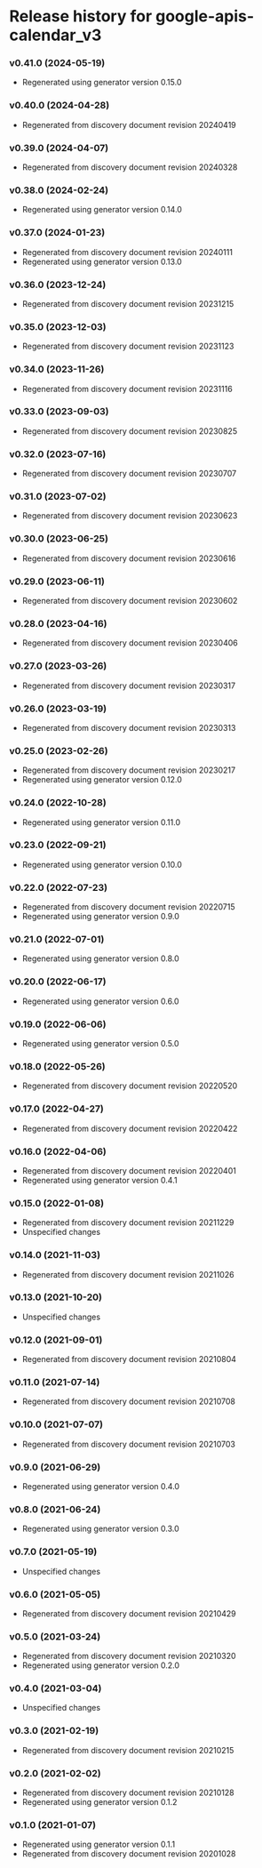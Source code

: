 # Release history for google-apis-calendar_v3

### v0.41.0 (2024-05-19)

* Regenerated using generator version 0.15.0

### v0.40.0 (2024-04-28)

* Regenerated from discovery document revision 20240419

### v0.39.0 (2024-04-07)

* Regenerated from discovery document revision 20240328

### v0.38.0 (2024-02-24)

* Regenerated using generator version 0.14.0

### v0.37.0 (2024-01-23)

* Regenerated from discovery document revision 20240111
* Regenerated using generator version 0.13.0

### v0.36.0 (2023-12-24)

* Regenerated from discovery document revision 20231215

### v0.35.0 (2023-12-03)

* Regenerated from discovery document revision 20231123

### v0.34.0 (2023-11-26)

* Regenerated from discovery document revision 20231116

### v0.33.0 (2023-09-03)

* Regenerated from discovery document revision 20230825

### v0.32.0 (2023-07-16)

* Regenerated from discovery document revision 20230707

### v0.31.0 (2023-07-02)

* Regenerated from discovery document revision 20230623

### v0.30.0 (2023-06-25)

* Regenerated from discovery document revision 20230616

### v0.29.0 (2023-06-11)

* Regenerated from discovery document revision 20230602

### v0.28.0 (2023-04-16)

* Regenerated from discovery document revision 20230406

### v0.27.0 (2023-03-26)

* Regenerated from discovery document revision 20230317

### v0.26.0 (2023-03-19)

* Regenerated from discovery document revision 20230313

### v0.25.0 (2023-02-26)

* Regenerated from discovery document revision 20230217
* Regenerated using generator version 0.12.0

### v0.24.0 (2022-10-28)

* Regenerated using generator version 0.11.0

### v0.23.0 (2022-09-21)

* Regenerated using generator version 0.10.0

### v0.22.0 (2022-07-23)

* Regenerated from discovery document revision 20220715
* Regenerated using generator version 0.9.0

### v0.21.0 (2022-07-01)

* Regenerated using generator version 0.8.0

### v0.20.0 (2022-06-17)

* Regenerated using generator version 0.6.0

### v0.19.0 (2022-06-06)

* Regenerated using generator version 0.5.0

### v0.18.0 (2022-05-26)

* Regenerated from discovery document revision 20220520

### v0.17.0 (2022-04-27)

* Regenerated from discovery document revision 20220422

### v0.16.0 (2022-04-06)

* Regenerated from discovery document revision 20220401
* Regenerated using generator version 0.4.1

### v0.15.0 (2022-01-08)

* Regenerated from discovery document revision 20211229
* Unspecified changes

### v0.14.0 (2021-11-03)

* Regenerated from discovery document revision 20211026

### v0.13.0 (2021-10-20)

* Unspecified changes

### v0.12.0 (2021-09-01)

* Regenerated from discovery document revision 20210804

### v0.11.0 (2021-07-14)

* Regenerated from discovery document revision 20210708

### v0.10.0 (2021-07-07)

* Regenerated from discovery document revision 20210703

### v0.9.0 (2021-06-29)

* Regenerated using generator version 0.4.0

### v0.8.0 (2021-06-24)

* Regenerated using generator version 0.3.0

### v0.7.0 (2021-05-19)

* Unspecified changes

### v0.6.0 (2021-05-05)

* Regenerated from discovery document revision 20210429

### v0.5.0 (2021-03-24)

* Regenerated from discovery document revision 20210320
* Regenerated using generator version 0.2.0

### v0.4.0 (2021-03-04)

* Unspecified changes

### v0.3.0 (2021-02-19)

* Regenerated from discovery document revision 20210215

### v0.2.0 (2021-02-02)

* Regenerated from discovery document revision 20210128
* Regenerated using generator version 0.1.2

### v0.1.0 (2021-01-07)

* Regenerated using generator version 0.1.1
* Regenerated from discovery document revision 20201028

